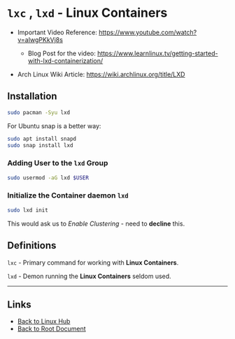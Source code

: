 # `lxc` , `lxd` - Linux Containers

- Important Video Reference: <https://www.youtube.com/watch?v=aIwgPKkVj8s>
    - Blog Post for the video: <https://www.learnlinux.tv/getting-started-with-lxd-containerization/>

- Arch Linux Wiki Article: <https://wiki.archlinux.org/title/LXD>

## Installation

```sh
sudo pacman -Syu lxd
```

For Ubuntu snap is a better way:

```sh
sudo apt install snapd
sudo snap install lxd
```

### Adding User to the `lxd` Group

```sh
sudo usermod -aG lxd $USER
```

### Initialize the Container daemon `lxd`

```sh
sudo lxd init
```

This would ask us to *Enable Clustering* - need to **decline** this.

## Definitions

`lxc` - Primary command for working with **Linux Containers**.

`lxd` - Demon running the **Linux Containers** seldom used.

----
<!-- Footer Begins Here -->
## Links

- [Back to Linux Hub](./README.md)
- [Back to Root Document](../README.md)
